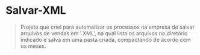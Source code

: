 # Salvar-XML

> Projeto que criei para automatizar os processos na empresa de salvar arquivos de vendas em '.XML', na qual lista os arquivos no diretório indicado e salva em uma pasta criada, compactando de acordo com os meses.